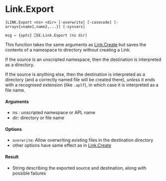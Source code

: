 # Link.Export

    ]LINK.Export <ns> <dir> [-overwrite] [-casecode] [-arrays{=name1,name2,...}] [-sysvars]
    
    msg ← {opts} ⎕SE.Link.Export (ns dir) 

This function takes the same arguments as [Link.Create](Link.Create.md) but saves the contents of a namespace to directory without creating a Link.

If the source is an unscripted namespace, then the destination is interpreted as a directory.

If the source is anything else, then the destination is interpreted as a directory (and a correctly named file will be created there), *unless* it ends with a recognised extension (like `.aplf`), in which case it is interpreted as a file name.

#### Arguments

- ns : unscripted namespace or APL name
- dir: directory or file name

#### Options

- `overwrite`: Allow overwriting existing files in the destination directory
- other options have same effect as in [Link.Create](Link.Create.md)

#### Result

- String describing the exported source and destination, along with possible failures
